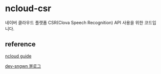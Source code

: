 # ncloud-csr

네이버 클라우드 플랫폼 CSR(Clova Speech Recognition) API 사용을 위한 코드입니다.

## reference

[ncloud guide](https://guide.ncloud-docs.com/docs/ko/naveropenapiv3-speech-recognition-sdk)

[dev-sngwn 블로그](https://dev-sngwn.github.io/2020-01-13-stt-step-by-step/)

